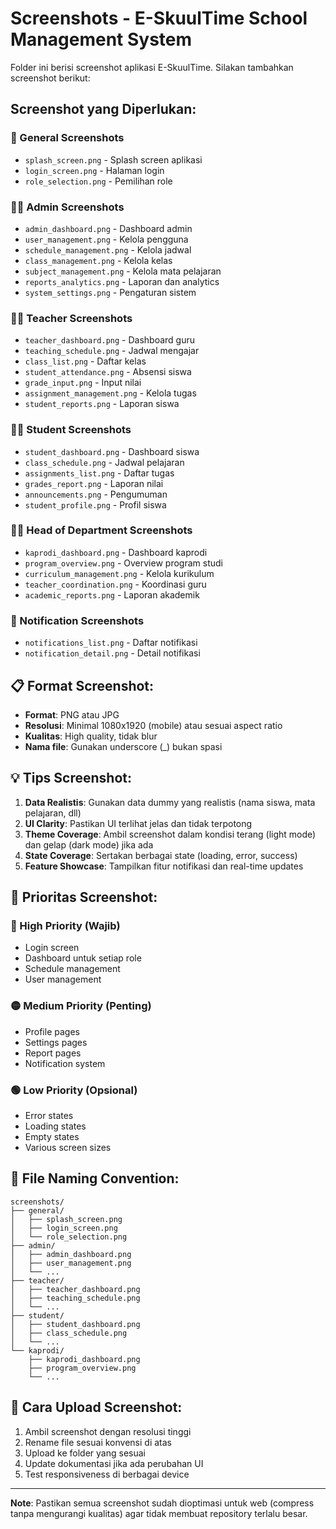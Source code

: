 # Screenshots - E-SkuulTime School Management System

Folder ini berisi screenshot aplikasi E-SkuulTime. Silakan tambahkan screenshot berikut:

## Screenshot yang Diperlukan:

### 📱 General Screenshots

- `splash_screen.png` - Splash screen aplikasi
- `login_screen.png` - Halaman login
- `role_selection.png` - Pemilihan role

### 👨‍💼 Admin Screenshots

- `admin_dashboard.png` - Dashboard admin
- `user_management.png` - Kelola pengguna
- `schedule_management.png` - Kelola jadwal
- `class_management.png` - Kelola kelas
- `subject_management.png` - Kelola mata pelajaran
- `reports_analytics.png` - Laporan dan analytics
- `system_settings.png` - Pengaturan sistem

### 👨‍🏫 Teacher Screenshots

- `teacher_dashboard.png` - Dashboard guru
- `teaching_schedule.png` - Jadwal mengajar
- `class_list.png` - Daftar kelas
- `student_attendance.png` - Absensi siswa
- `grade_input.png` - Input nilai
- `assignment_management.png` - Kelola tugas
- `student_reports.png` - Laporan siswa

### 👨‍🎓 Student Screenshots

- `student_dashboard.png` - Dashboard siswa
- `class_schedule.png` - Jadwal pelajaran
- `assignments_list.png` - Daftar tugas
- `grades_report.png` - Laporan nilai
- `announcements.png` - Pengumuman
- `student_profile.png` - Profil siswa

### 👨‍💻 Head of Department Screenshots

- `kaprodi_dashboard.png` - Dashboard kaprodi
- `program_overview.png` - Overview program studi
- `curriculum_management.png` - Kelola kurikulum
- `teacher_coordination.png` - Koordinasi guru
- `academic_reports.png` - Laporan akademik

### 🔔 Notification Screenshots

- `notifications_list.png` - Daftar notifikasi
- `notification_detail.png` - Detail notifikasi

## 📋 Format Screenshot:

- **Format**: PNG atau JPG
- **Resolusi**: Minimal 1080x1920 (mobile) atau sesuai aspect ratio
- **Kualitas**: High quality, tidak blur
- **Nama file**: Gunakan underscore (\_) bukan spasi

## 💡 Tips Screenshot:

1. **Data Realistis**: Gunakan data dummy yang realistis (nama siswa, mata pelajaran, dll)
2. **UI Clarity**: Pastikan UI terlihat jelas dan tidak terpotong
3. **Theme Coverage**: Ambil screenshot dalam kondisi terang (light mode) dan gelap (dark mode) jika ada
4. **State Coverage**: Sertakan berbagai state (loading, error, success)
5. **Feature Showcase**: Tampilkan fitur notifikasi dan real-time updates

## 🎯 Prioritas Screenshot:

### 🔴 High Priority (Wajib)

- Login screen
- Dashboard untuk setiap role
- Schedule management
- User management

### 🟡 Medium Priority (Penting)

- Profile pages
- Settings pages
- Report pages
- Notification system

### 🟢 Low Priority (Opsional)

- Error states
- Loading states
- Empty states
- Various screen sizes

## 📁 File Naming Convention:

```
screenshots/
├── general/
│   ├── splash_screen.png
│   ├── login_screen.png
│   └── role_selection.png
├── admin/
│   ├── admin_dashboard.png
│   ├── user_management.png
│   └── ...
├── teacher/
│   ├── teacher_dashboard.png
│   ├── teaching_schedule.png
│   └── ...
├── student/
│   ├── student_dashboard.png
│   ├── class_schedule.png
│   └── ...
└── kaprodi/
    ├── kaprodi_dashboard.png
    ├── program_overview.png
    └── ...
```

## 🚀 Cara Upload Screenshot:

1. Ambil screenshot dengan resolusi tinggi
2. Rename file sesuai konvensi di atas
3. Upload ke folder yang sesuai
4. Update dokumentasi jika ada perubahan UI
5. Test responsiveness di berbagai device

---

**Note**: Pastikan semua screenshot sudah dioptimasi untuk web (compress tanpa mengurangi kualitas) agar tidak membuat repository terlalu besar.
